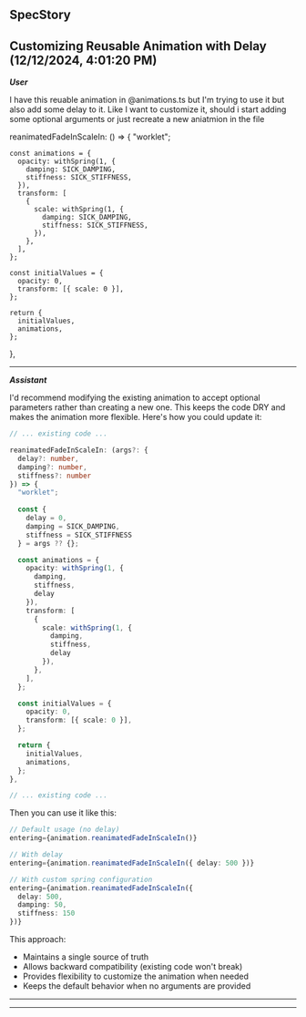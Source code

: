 ## SpecStory

## Customizing Reusable Animation with Delay (12/12/2024, 4:01:20 PM)

_**User**_

I have this reuable animation in @animations.ts  but I'm trying to use it but also add some delay to it. Like I want to customize it, should i start adding some optional arguments or just recreate a new aniatmion in the file

reanimatedFadeInScaleIn: () => {
    "worklet";

    const animations = {
      opacity: withSpring(1, {
        damping: SICK_DAMPING,
        stiffness: SICK_STIFFNESS,
      }),
      transform: [
        {
          scale: withSpring(1, {
            damping: SICK_DAMPING,
            stiffness: SICK_STIFFNESS,
          }),
        },
      ],
    };

    const initialValues = {
      opacity: 0,
      transform: [{ scale: 0 }],
    };

    return {
      initialValues,
      animations,
    };
  },

---

_**Assistant**_

I'd recommend modifying the existing animation to accept optional parameters rather than creating a new one. This keeps the code DRY and makes the animation more flexible. Here's how you could update it:

```typescript:theme/animations.ts
// ... existing code ...

reanimatedFadeInScaleIn: (args?: { 
  delay?: number,
  damping?: number,
  stiffness?: number 
}) => {
  "worklet";
  
  const {
    delay = 0,
    damping = SICK_DAMPING,
    stiffness = SICK_STIFFNESS
  } = args ?? {};

  const animations = {
    opacity: withSpring(1, {
      damping,
      stiffness,
      delay
    }),
    transform: [
      {
        scale: withSpring(1, {
          damping,
          stiffness,
          delay
        }),
      },
    ],
  };

  const initialValues = {
    opacity: 0,
    transform: [{ scale: 0 }],
  };

  return {
    initialValues,
    animations,
  };
},

// ... existing code ...
```

Then you can use it like this:

```typescript
// Default usage (no delay)
entering={animation.reanimatedFadeInScaleIn()}

// With delay
entering={animation.reanimatedFadeInScaleIn({ delay: 500 })}

// With custom spring configuration
entering={animation.reanimatedFadeInScaleIn({ 
  delay: 500,
  damping: 50,
  stiffness: 150
})}
```

This approach:
- Maintains a single source of truth
- Allows backward compatibility (existing code won't break)
- Provides flexibility to customize the animation when needed
- Keeps the default behavior when no arguments are provided

---



---

